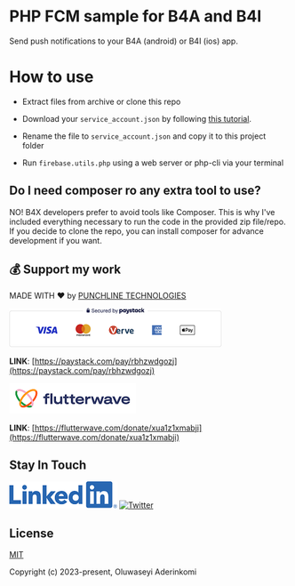 # PHP FCM sample for B4A and B4I

Send push notifications to your B4A (android) or B4I (ios) app.
  

# How to use

- Extract files from archive or clone this repo

- Download your `service_account.json` by following [this tutorial](https://www.b4x.com/android/forum/threads/b4x-firebase-push-notifications-2023.148715).

- Rename the file to `service_account.json` and copy it to this project folder

- Run `firebase.utils.php` using a web server or php-cli via your terminal

  
## Do I need composer ro any extra tool to use?

NO! B4X developers prefer to avoid tools like Composer. This is why I've included everything necessary to run the code in the provided zip file/repo. If you decide to clone the repo, you can install composer for advance development if you want.
  

## 💰 Support my work

MADE WITH ❤ by [PUNCHLINE TECHNOLOGIES](http://punchlinetech.com/)
  

[![Paystack](https://raw.githubusercontent.com/frostcodes/repo-images/main/paystack-channels.png)](https://paystack.com/pay/rbhzwdgozj)


**LINK**: [https://paystack.com/pay/rbhzwdgozj](https://paystack.com/pay/rbhzwdgozj)

  
  
  

[![Flutterwave](https://github.com/frostcodes/repo-images/blob/main/flutterwave.png?raw=true)](https://flutterwave.com/donate/xua1z1xmabji)


**LINK**: [https://flutterwave.com/donate/xua1z1xmabji](https://flutterwave.com/donate/xua1z1xmabji)

  

## Stay In Touch

[![LinkedIn](https://github.com/frostcodes/repo-images/blob/main/linkedin.png?raw=true)](https://www.linkedin.com/in/seyi-aderinkomi-923b75145/)  [![Twitter](https://camo.githubusercontent.com/2cbca4be42d81c6833fd417d74f5322e80861326d03d52289924138947be7b4e/68747470733a2f2f696d672e736869656c64732e696f2f62616467652f547769747465722d2532333144413146322e7376673f6c6f676f3d54776974746572266c6f676f436f6c6f723d7768697465)](https://twitter.com/iamfrostcodes)


## License

[MIT](https://opensource.org/licenses/MIT)

Copyright (c) 2023-present, Oluwaseyi Aderinkomi
